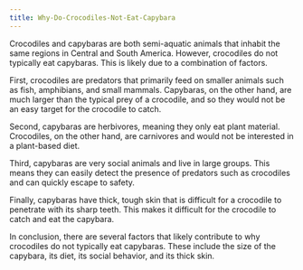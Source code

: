 ```yaml
---
title: Why-Do-Crocodiles-Not-Eat-Capybara
---
```


Crocodiles and capybaras are both semi-aquatic animals that inhabit the same regions in Central and South America. However, crocodiles do not typically eat capybaras. This is likely due to a combination of factors.

First, crocodiles are predators that primarily feed on smaller animals such as fish, amphibians, and small mammals. Capybaras, on the other hand, are much larger than the typical prey of a crocodile, and so they would not be an easy target for the crocodile to catch.

Second, capybaras are herbivores, meaning they only eat plant material. Crocodiles, on the other hand, are carnivores and would not be interested in a plant-based diet.

Third, capybaras are very social animals and live in large groups. This means they can easily detect the presence of predators such as crocodiles and can quickly escape to safety.

Finally, capybaras have thick, tough skin that is difficult for a crocodile to penetrate with its sharp teeth. This makes it difficult for the crocodile to catch and eat the capybara.

In conclusion, there are several factors that likely contribute to why crocodiles do not typically eat capybaras. These include the size of the capybara, its diet, its social behavior, and its thick skin.